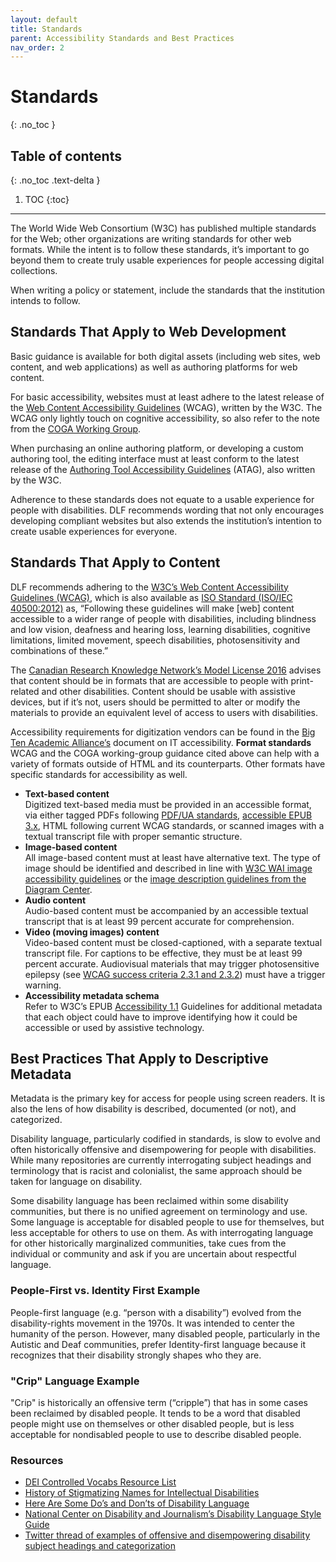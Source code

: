 ```yaml
---
layout: default
title: Standards
parent: Accessibility Standards and Best Practices
nav_order: 2
---
```


# Standards
{: .no_toc }

## Table of contents
{: .no_toc .text-delta }

1. TOC
{:toc}

---

The World Wide Web Consortium (W3C) has published multiple standards for the Web; other organizations are writing standards for other web formats. While the intent is to follow these standards, it’s important to go beyond them to create truly usable experiences for people accessing digital collections.

When writing a policy or statement, include the standards that the institution intends to follow.

## Standards That Apply to Web Development

Basic guidance is available for both digital assets (including web sites, web content, and web applications) as well as authoring platforms for web content.

For basic accessibility, websites must at least adhere to the latest release of the [Web Content Accessibility Guidelines](https://www.w3.org/WAI/standards-guidelines/wcag/) (WCAG), written by the W3C. The WCAG only lightly touch on cognitive accessibility, so also refer to the note from the [COGA Working Group](https://www.w3.org/TR/coga-usable/).

When purchasing an online authoring platform, or developing a custom authoring tool, the editing interface must at least conform to the latest release of the [Authoring Tool Accessibility Guidelines](https://www.w3.org/WAI/standards-guidelines/atag/) (ATAG), also written by the W3C.

Adherence to these standards does not equate to a usable experience for people with disabilities. DLF recommends wording that not only encourages developing compliant websites but also extends the institution’s intention to create usable experiences for everyone.

## Standards That Apply to Content

DLF recommends adhering to the [W3C’s Web Content Accessibility Guidelines (WCAG)](https://www.w3.org/WAI/standards-guidelines/wcag/), which is also available as [ISO Standard (ISO/IEC 40500:2012)](https://www.iso.org/standard/58625.html) as, “Following these guidelines will make [web] content accessible to a wider range of people with disabilities, including blindness and low vision, deafness and hearing loss, learning disabilities, cognitive limitations, limited movement, speech disabilities, photosensitivity and combinations of these.”

The [Canadian Research Knowledge Network’s Model License 2016](https://www.crkn-rcdr.ca/sites/crkn/files/2020-07/CRKN%20Model%20License_2016_FINAL_Rebranded_EN.pdf) advises that content should be in formats that are accessible to people with print-related and other disabilities. Content should be usable with assistive devices, but if it’s not, users should be permitted to alter or modify the materials to provide an equivalent level of access to users with disabilities.

Accessibility requirements for digitization vendors can be found in the [Big Ten Academic Alliance’s](https://btaa.org/technology/itaccessibility) document on IT accessibility.  **Format standards** WCAG and the COGA working-group guidance cited  above can help with a variety of formats outside of HTML and its counterparts. Other formats have specific standards for accessibility as well.

-	**Text-based content** <br>
Digitized text-based media must be provided in an accessible format, via either tagged PDFs following [PDF/UA standards](https://en.wikipedia.org/wiki/PDF/UA), [accessible EPUB 3.x](https://idpf.org/epub/a11y/), HTML following current WCAG standards, or scanned images with a textual transcript file with proper semantic structure.
-	**Image-based content**<br>
All image-based content must at least have alternative text. The type of image should be identified and described in line with [W3C WAI image accessibility guidelines](https://www.w3.org/WAI/tutorials/images/) or the [image description guidelines from the Diagram Center](http://diagramcenter.org/general-guidelines-final-draft.html).
-	**Audio content**<br>
Audio-based content must be accompanied by an accessible textual transcript that is at least 99 percent accurate for comprehension.
-	**Video (moving images) content**<br>
Video-based content must be closed-captioned, with a separate textual transcript file. For captions to be effective, they must be at least 99 percent accurate. Audiovisual materials that may trigger photosensitive epilepsy (see [WCAG success criteria 2.3.1 and 2.3.2](https://www.w3.org/TR/UNDERSTANDING-WCAG20/seizure-does-not-violate.html)) must have a trigger warning.
-	**Accessibility metadata schema**<br>
Refer to W3C’s EPUB [Accessibility 1.1](https://w3c.github.io/epub-specs/epub33/a11y/) Guidelines for additional metadata that each object could have to improve identifying how it could be accessible or used by assistive technology.

## Best Practices That Apply to Descriptive Metadata

Metadata is the primary key for access for people using screen readers. It is also the lens of how disability is described, documented (or not), and categorized. 

Disability language, particularly codified in standards, is slow to evolve and often historically offensive and disempowering for people with disabilities. While many repositories are currently interrogating subject headings and terminology that is racist and colonialist, the same approach should be taken for language on disability. 

Some disability language has been reclaimed within some disability communities, but there is no unified agreement on terminology and use. Some language is acceptable for disabled people to use for themselves, but less acceptable for others to use on them. As with interrogating language for other historically marginalized communities, take cues from the individual or community and ask if you are uncertain about respectful language.

### People-First vs. Identity First Example

People-first language (e.g. “person with a disability”) evolved from the disability-rights movement in the 1970s. It was intended to center the humanity of the person. However, many disabled people, particularly in the Autistic and Deaf communities, prefer Identity-first language because it recognizes that their disability strongly shapes who they are.

### "Crip" Language Example

"Crip" is historically an offensive term (“cripple”) that has in some cases been reclaimed by disabled people. It tends to be a word that disabled people might use on themselves or other disabled people, but is less acceptable for nondisabled people to use to describe disabled people.

### Resources

-	[DEI Controlled Vocabs Resource List](https://docs.google.com/spreadsheets/d/19solOX6tQTYvlF4lr_JNz2WlcsA76CcK3bxvYZ8cHzg/edit#gid=0)
-	[History of Stigmatizing Names for Intellectual Disabilities](https://www.mentalhelp.net/intellectual-disabilities/history-of-stigmatizing-names-for-intellectual-disabilities-continued/)
-	[Here Are Some Do’s and Don’ts of Disability Language](https://www.forbes.com/sites/andrewpulrang/2020/09/30/here-are-some-dos-and-donts-of-disability-language/?sh=2726f6dbd170)
-	[National Center on Disability and Journalism’s Disability Language Style Guide](https://ncdj.org/style-guide/)
-	[Twitter thread of examples of offensive and disempowering disability subject headings and categorization](https://twitter.com/RutiRegan/status/1371979866158026758)
